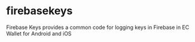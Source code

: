 # firebasekeys
Firebase Keys provides a common code for logging keys in Firebase in EC Wallet for Android and iOS
